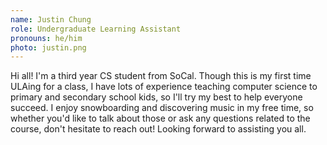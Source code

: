 ```yaml
---
name: Justin Chung
role: Undergraduate Learning Assistant
pronouns: he/him
photo: justin.png
---
```


Hi all! I'm a third year CS student from SoCal. Though this is my first time ULAing for a class, I have lots of experience teaching computer science to primary and secondary school kids, so I'll try my best to help everyone succeed. I enjoy snowboarding and discovering music in my free time, so whether you'd like to talk about those or ask any questions related to the course, don't hesitate to reach out! Looking forward to assisting you all.
